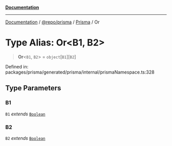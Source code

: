 [**Documentation**](../../../../../README.md)

***

[Documentation](../../../../../README.md) / [@repo/prisma](../../../README.md) / [Prisma](../README.md) / Or

# Type Alias: Or\<B1, B2\>

> **Or**\<`B1`, `B2`\> = `object`\[`B1`\]\[`B2`\]

Defined in: packages/prisma/generated/prisma/internal/prismaNamespace.ts:328

## Type Parameters

### B1

`B1` *extends* [`Boolean`](Boolean.md)

### B2

`B2` *extends* [`Boolean`](Boolean.md)
